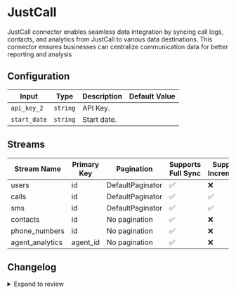 # JustCall
JustCall connector enables seamless data integration by syncing call logs, contacts, and analytics from JustCall to various data destinations. This connector ensures businesses can centralize communication data for better reporting and analysis

## Configuration

| Input | Type | Description | Default Value |
|-------|------|-------------|---------------|
| `api_key_2` | `string` | API Key.  |  |
| `start_date` | `string` | Start date.  |  |

## Streams
| Stream Name | Primary Key | Pagination | Supports Full Sync | Supports Incremental |
|-------------|-------------|------------|---------------------|----------------------|
| users | id | DefaultPaginator | ✅ |  ❌  |
| calls | id | DefaultPaginator | ✅ |  ✅  |
| sms | id | DefaultPaginator | ✅ |  ✅  |
| contacts | id | No pagination | ✅ |  ❌  |
| phone_numbers | id | No pagination | ✅ |  ❌  |
| agent_analytics | agent_id | No pagination | ✅ |  ❌  |

## Changelog

<details>
  <summary>Expand to review</summary>

| Version          | Date              | Pull Request | Subject        |
|------------------|-------------------|--------------|----------------|
| 0.0.37 | 2025-10-29 | [68762](https://github.com/airbytehq/airbyte/pull/68762) | Update dependencies |
| 0.0.36 | 2025-10-21 | [68507](https://github.com/airbytehq/airbyte/pull/68507) | Update dependencies |
| 0.0.35 | 2025-10-14 | [67940](https://github.com/airbytehq/airbyte/pull/67940) | Update dependencies |
| 0.0.34 | 2025-10-07 | [67367](https://github.com/airbytehq/airbyte/pull/67367) | Update dependencies |
| 0.0.33 | 2025-09-30 | [66790](https://github.com/airbytehq/airbyte/pull/66790) | Update dependencies |
| 0.0.32 | 2025-09-09 | [66096](https://github.com/airbytehq/airbyte/pull/66096) | Update dependencies |
| 0.0.31 | 2025-08-23 | [65334](https://github.com/airbytehq/airbyte/pull/65334) | Update dependencies |
| 0.0.30 | 2025-08-09 | [64617](https://github.com/airbytehq/airbyte/pull/64617) | Update dependencies |
| 0.0.29 | 2025-08-02 | [64202](https://github.com/airbytehq/airbyte/pull/64202) | Update dependencies |
| 0.0.28 | 2025-07-19 | [63473](https://github.com/airbytehq/airbyte/pull/63473) | Update dependencies |
| 0.0.27 | 2025-07-12 | [63121](https://github.com/airbytehq/airbyte/pull/63121) | Update dependencies |
| 0.0.26 | 2025-07-05 | [62654](https://github.com/airbytehq/airbyte/pull/62654) | Update dependencies |
| 0.0.25 | 2025-06-21 | [61868](https://github.com/airbytehq/airbyte/pull/61868) | Update dependencies |
| 0.0.24 | 2025-06-14 | [60620](https://github.com/airbytehq/airbyte/pull/60620) | Update dependencies |
| 0.0.23 | 2025-05-10 | [59826](https://github.com/airbytehq/airbyte/pull/59826) | Update dependencies |
| 0.0.22 | 2025-05-03 | [59289](https://github.com/airbytehq/airbyte/pull/59289) | Update dependencies |
| 0.0.21 | 2025-04-26 | [57695](https://github.com/airbytehq/airbyte/pull/57695) | Update dependencies |
| 0.0.20 | 2025-04-05 | [57027](https://github.com/airbytehq/airbyte/pull/57027) | Update dependencies |
| 0.0.19 | 2025-03-29 | [56632](https://github.com/airbytehq/airbyte/pull/56632) | Update dependencies |
| 0.0.18 | 2025-03-22 | [56058](https://github.com/airbytehq/airbyte/pull/56058) | Update dependencies |
| 0.0.17 | 2025-03-08 | [55496](https://github.com/airbytehq/airbyte/pull/55496) | Update dependencies |
| 0.0.16 | 2025-03-01 | [54755](https://github.com/airbytehq/airbyte/pull/54755) | Update dependencies |
| 0.0.15 | 2025-02-22 | [54344](https://github.com/airbytehq/airbyte/pull/54344) | Update dependencies |
| 0.0.14 | 2025-02-15 | [53808](https://github.com/airbytehq/airbyte/pull/53808) | Update dependencies |
| 0.0.13 | 2025-02-08 | [53264](https://github.com/airbytehq/airbyte/pull/53264) | Update dependencies |
| 0.0.12 | 2025-02-01 | [52770](https://github.com/airbytehq/airbyte/pull/52770) | Update dependencies |
| 0.0.11 | 2025-01-25 | [52287](https://github.com/airbytehq/airbyte/pull/52287) | Update dependencies |
| 0.0.10 | 2025-01-18 | [51806](https://github.com/airbytehq/airbyte/pull/51806) | Update dependencies |
| 0.0.9 | 2025-01-11 | [51212](https://github.com/airbytehq/airbyte/pull/51212) | Update dependencies |
| 0.0.8 | 2024-12-28 | [50640](https://github.com/airbytehq/airbyte/pull/50640) | Update dependencies |
| 0.0.7 | 2024-12-21 | [50072](https://github.com/airbytehq/airbyte/pull/50072) | Update dependencies |
| 0.0.6 | 2024-12-14 | [49638](https://github.com/airbytehq/airbyte/pull/49638) | Update dependencies |
| 0.0.5 | 2024-12-12 | [49251](https://github.com/airbytehq/airbyte/pull/49251) | Update dependencies |
| 0.0.4 | 2024-12-11 | [48974](https://github.com/airbytehq/airbyte/pull/48974) | Starting with this version, the Docker image is now rootless. Please note that this and future versions will not be compatible with Airbyte versions earlier than 0.64 |
| 0.0.3 | 2024-11-04 | [48164](https://github.com/airbytehq/airbyte/pull/48164) | Update dependencies |
| 0.0.2 | 2024-10-29 | [47799](https://github.com/airbytehq/airbyte/pull/47799) | Update dependencies |
| 0.0.1 | 2024-10-21 | | Initial release by [@bishalbera](https://github.com/bishalbera) via Connector Builder |

</details>
